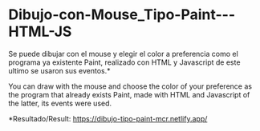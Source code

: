 # Dibujo-con-Mouse_Tipo-Paint---HTML-JS
Se puede dibujar con el mouse y elegir el color a preferencia como el programa ya existente Paint, realizado con HTML y Javascript de este ultimo se usaron sus eventos.*

You can draw with the mouse and choose the color of your preference as the program that already exists Paint, made with HTML and Javascript of the latter, its events were used.

*Resultado/Result: https://dibujo-tipo-paint-mcr.netlify.app/
